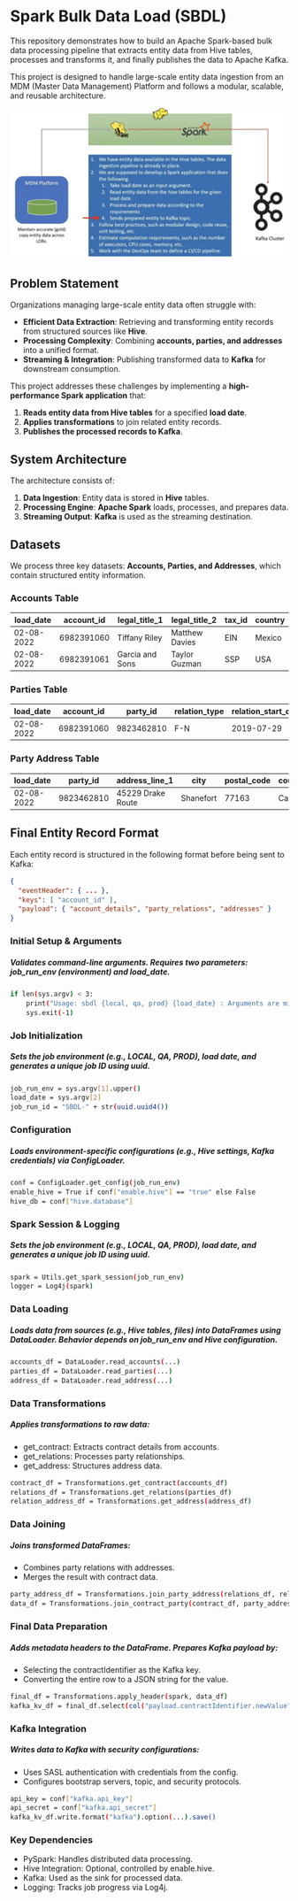 # Spark Bulk Data Load (SBDL)
This repository demonstrates how to build an Apache Spark-based bulk data processing pipeline that extracts entity data from Hive tables, processes and transforms it, and finally publishes the data to Apache Kafka.

This project is designed to handle large-scale entity data ingestion from an MDM (Master Data Management) Platform and follows a modular, scalable, and reusable architecture.

![Chatbot Features](Projecct_Objective.jpg)

## **Problem Statement**
Organizations managing large-scale entity data often struggle with:

- **Efficient Data Extraction**: Retrieving and transforming entity records from structured sources like **Hive**.
- **Processing Complexity**: Combining **accounts, parties, and addresses** into a unified format.
- **Streaming & Integration**: Publishing transformed data to **Kafka** for downstream consumption.

This project addresses these challenges by implementing a **high-performance Spark application** that:
1. **Reads entity data from Hive tables** for a specified **load date**.
2. **Applies transformations** to join related entity records.
3. **Publishes the processed records to Kafka**.

## **System Architecture**
The architecture consists of:
1. **Data Ingestion**: Entity data is stored in **Hive** tables.
2. **Processing Engine**: **Apache Spark** loads, processes, and prepares data.
3. **Streaming Output**: **Kafka** is used as the streaming destination.



## **Datasets**
We process three key datasets: **Accounts, Parties, and Addresses**, which contain structured entity information.

### **Accounts Table**
| load_date | account_id  | legal_title_1 | legal_title_2 | tax_id | country |
|-----------|------------|---------------|---------------|--------|---------|
| 02-08-2022 | 6982391060 | Tiffany Riley | Matthew Davies | EIN | Mexico |
| 02-08-2022 | 6982391061 | Garcia and Sons | Taylor Guzman | SSP | USA |

### **Parties Table**
| load_date | account_id  | party_id  | relation_type | relation_start_date |
|-----------|------------|-----------|---------------|---------------------|
| 02-08-2022 | 6982391060 | 9823462810 | F-N | 2019-07-29 |

### **Party Address Table**
| load_date | party_id  | address_line_1 | city  | postal_code | country |
|-----------|----------|---------------|-------|-------------|---------|
| 02-08-2022 | 9823462810 | 45229 Drake Route | Shanefort | 77163 | Canada |


## **Final Entity Record Format**
Each entity record is structured in the following format before being sent to Kafka:

```json
{
  "eventHeader": { ... },
  "keys": [ "account_id" ],
  "payload": { "account_details", "party_relations", "addresses" }
}
```

### Initial Setup & Arguments

##### Validates command-line arguments. Requires two parameters: job_run_env (environment) and load_date.

```bash
if len(sys.argv) < 3:
    print("Usage: sbdl {local, qa, prod} {load_date} : Arguments are missing")
    sys.exit(-1)
```

### Job Initialization

##### Sets the job environment (e.g., LOCAL, QA, PROD), load date, and generates a unique job ID using uuid.

```bash
job_run_env = sys.argv[1].upper()
load_date = sys.argv[2]
job_run_id = "SBDL-" + str(uuid.uuid4())
```

### Configuration

##### Loads environment-specific configurations (e.g., Hive settings, Kafka credentials) via ConfigLoader.

```bash
conf = ConfigLoader.get_config(job_run_env)
enable_hive = True if conf["enable.hive"] == "true" else False
hive_db = conf["hive.database"]
```

### Spark Session & Logging

##### Sets the job environment (e.g., LOCAL, QA, PROD), load date, and generates a unique job ID using uuid.

```bash
spark = Utils.get_spark_session(job_run_env)
logger = Log4j(spark)
```

### Data Loading

##### Loads data from sources (e.g., Hive tables, files) into DataFrames using DataLoader. Behavior depends on job_run_env and Hive configuration.

```bash
accounts_df = DataLoader.read_accounts(...)
parties_df = DataLoader.read_parties(...)
address_df = DataLoader.read_address(...)
```

### Data Transformations

##### Applies transformations to raw data:
- get_contract: Extracts contract details from accounts.
- get_relations: Processes party relationships.
- get_address: Structures address data.

```bash
contract_df = Transformations.get_contract(accounts_df)
relations_df = Transformations.get_relations(parties_df)
relation_address_df = Transformations.get_address(address_df)
```

###  Data Joining

##### Joins transformed DataFrames:
- Combines party relations with addresses.
- Merges the result with contract data.

```bash
party_address_df = Transformations.join_party_address(relations_df, relation_address_df)
data_df = Transformations.join_contract_party(contract_df, party_address_df)
```

### Final Data Preparation

##### Adds metadata headers to the DataFrame. Prepares Kafka payload by:
- Selecting the contractIdentifier as the Kafka key.
- Converting the entire row to a JSON string for the value.

```bash
final_df = Transformations.apply_header(spark, data_df)
kafka_kv_df = final_df.select(col("payload.contractIdentifier.newValue").alias("key"), to_json(struct("*")).alias("value"))
```

### Kafka Integration

##### Writes data to Kafka with security configurations:
- Uses SASL authentication with credentials from the config.
- Configures bootstrap servers, topic, and security protocols.


```bash
api_key = conf["kafka.api_key"]
api_secret = conf["kafka.api_secret"]
kafka_kv_df.write.format("kafka").option(...).save()
```

### Key Dependencies
- PySpark: Handles distributed data processing.
- Hive Integration: Optional, controlled by enable.hive.
- Kafka: Used as the sink for processed data.
- Logging: Tracks job progress via Log4j.




